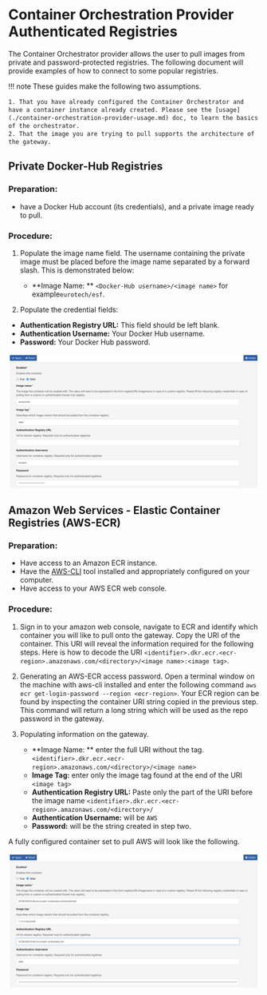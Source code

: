 # Container Orchestration Provider Authenticated Registries

The Container Orchestrator provider allows the user to pull images from private and password-protected registries. The following document will provide examples of how to connect to some popular registries.

!!! note
    These guides make the following two assumptions.
    
    1. That you have already configured the Container Orchestrator and have a container instance already created. Please see the [usage](./container-orchestration-provider-usage.md) doc, to learn the basics of the orchestrator.
    2. That the image you are trying to pull supports the architecture of the gateway.



## Private Docker-Hub Registries

### Preparation:

- have a Docker Hub account (its credentials), and a private image ready to pull. 

### Procedure:

1. Populate the image name field. The username containing the private image must be placed before the image name separated by a forward slash. This is demonstrated below:
   - **Image Name: ** ```<Docker-Hub username>/<image name>``` for example```eurotech/esf```.

2. Populate the credential fields: 
- **Authentication Registry URL:** This field should be left blank.
- **Authentication Username:** Your Docker Hub username.
- **Password:** Your Docker Hub password.

![Container Orchestration Provider Authenticated Registries DockerHub](./images/container-orchestration-provider-authenticated-registries-dockerhub.png)



## Amazon Web Services - Elastic Container Registries (AWS-ECR)

### Preparation:
- Have access to an Amazon ECR instance.
- Have the [AWS-CLI](https://aws.amazon.com/cli/) tool installed and appropriately configured on your computer. 
- Have access to your AWS ECR web console.

### Procedure:

1. Sign in to your amazon web console, navigate to ECR and identify which container you will like to pull onto the gateway. Copy the URI of the container. This URI will reveal the information required for the following steps. Here is how to decode the URI ```<identifier>.dkr.ecr.<ecr-region>.amazonaws.com/<directory>/<image name>:<image tag>```.

2. Generating an AWS-ECR access password. Open a terminal window on the machine with aws-cli installed and enter the following command ```aws ecr get-login-password --region <ecr-region>```. Your ECR region can be found by inspecting the container URI string copied in the previous step. This command will return a long string which will be used as the repo password in the gateway.

3. Populating information on the gateway. 
   - **Image Name: ** enter the full URI without the tag.```<identifier>.dkr.ecr.<ecr-region>.amazonaws.com/<directory>/<image name>```
   - **Image Tag:** enter only the image tag found at the end of the URI  ```<image tag>```
   - **Authentication Registry URL:** Paste only the part of the URI before the image name   ```<identifier>.dkr.ecr.<ecr-region>.amazonaws.com/<directory>/```
   - **Authentication Username:** will be ```AWS```
   - **Password:** will be the string created in step two.

A fully configured container set to pull AWS will look like the following.

![Container Orchestration Provider Authenticated Registries AWS](./images/container-orchestration-provider-authenticated-registries-aws.png)